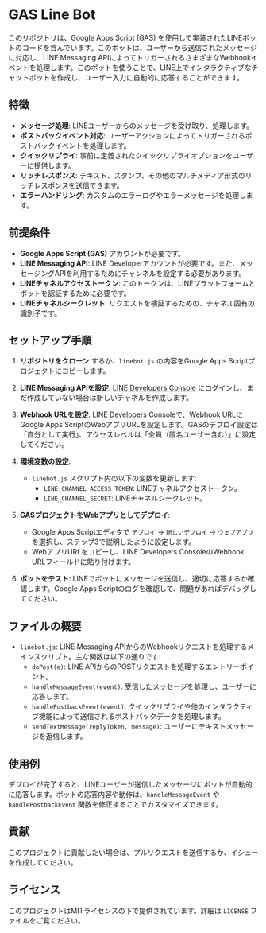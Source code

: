 # GAS Line Bot

このリポジトリは、Google Apps Script (GAS) を使用して実装されたLINEボットのコードを含んでいます。このボットは、ユーザーから送信されたメッセージに対応し、LINE Messaging APIによってトリガーされるさまざまなWebhookイベントを処理します。このボットを使うことで、LINE上でインタラクティブなチャットボットを作成し、ユーザー入力に自動的に応答することができます。

## 特徴

- **メッセージ処理**: LINEユーザーからのメッセージを受け取り、処理します。
- **ポストバックイベント対応**: ユーザーアクションによってトリガーされるポストバックイベントを処理します。
- **クイックリプライ**: 事前に定義されたクイックリプライオプションをユーザーに提供します。
- **リッチレスポンス**: テキスト、スタンプ、その他のマルチメディア形式のリッチレスポンスを送信できます。
- **エラーハンドリング**: カスタムのエラーログやエラーメッセージを処理します。

## 前提条件

- **Google Apps Script (GAS)** アカウントが必要です。
- **LINE Messaging API**: LINE Developerアカウントが必要です。また、メッセージングAPIを利用するためにチャンネルを設定する必要があります。
- **LINEチャネルアクセストークン**: このトークンは、LINEプラットフォームとボットを認証するために必要です。
- **LINEチャネルシークレット**: リクエストを検証するための、チャネル固有の識別子です。

## セットアップ手順

1. **リポジトリをクローン** するか、`linebot.js` の内容をGoogle Apps Scriptプロジェクトにコピーします。

2. **LINE Messaging APIを設定**: [LINE Developers Console](https://developers.line.biz/console/) にログインし、まだ作成していない場合は新しいチャネルを作成します。

3. **Webhook URLを設定**: LINE Developers Consoleで、Webhook URLにGoogle Apps ScriptのWebアプリURLを設定します。GASのデプロイ設定は「自分として実行」、アクセスレベルは「全員（匿名ユーザー含む）」に設定してください。

4. **環境変数の設定**:
   - `linebot.js` スクリプト内の以下の変数を更新します:
     - `LINE_CHANNEL_ACCESS_TOKEN`: LINEチャネルアクセストークン。
     - `LINE_CHANNEL_SECRET`: LINEチャネルシークレット。

5. **GASプロジェクトをWebアプリとしてデプロイ**:
   - Google Apps Scriptエディタで `デプロイ` → `新しいデプロイ` → `ウェブアプリ` を選択し、ステップ3で説明したように設定します。
   - WebアプリURLをコピーし、LINE Developers ConsoleのWebhook URLフィールドに貼り付けます。

6. **ボットをテスト**: LINEでボットにメッセージを送信し、適切に応答するか確認します。Google Apps Scriptのログを確認して、問題があればデバッグしてください。

## ファイルの概要

- `linebot.js`: LINE Messaging APIからのWebhookリクエストを処理するメインスクリプト。主な関数は以下の通りです:
  - `doPost(e)`: LINE APIからのPOSTリクエストを処理するエントリーポイント。
  - `handleMessageEvent(event)`: 受信したメッセージを処理し、ユーザーに応答します。
  - `handlePostbackEvent(event)`: クイックリプライや他のインタラクティブ機能によって送信されるポストバックデータを処理します。
  - `sendTextMessage(replyToken, message)`: ユーザーにテキストメッセージを返信します。

## 使用例

デプロイが完了すると、LINEユーザーが送信したメッセージにボットが自動的に応答します。ボットの応答内容や動作は、`handleMessageEvent` や `handlePostbackEvent` 関数を修正することでカスタマイズできます。

## 貢献

このプロジェクトに貢献したい場合は、プルリクエストを送信するか、イシューを作成してください。

## ライセンス

このプロジェクトはMITライセンスの下で提供されています。詳細は `LICENSE` ファイルをご覧ください。
